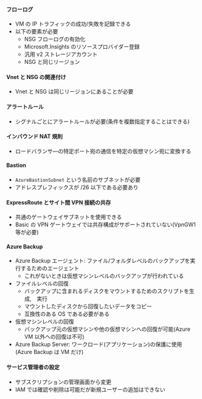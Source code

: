 #### フローログ
- VM の IP トラフィックの成功/失敗を記録できる
- 以下の要素が必要
  - NSG フローログの有効化
  - Microsoft.Insights のリソースプロバイダー登録
  - 汎用 v2 ストレージアカウント
  - NSG と同じリージョン

#### Vnet と NSG の関連付け
- Vnet と NSG は同じリージョンにあることが必要

#### アラートルール
- シグナルごとにアラートルールが必要(条件を複数指定することはできる)

#### インバウンド NAT 規則
- ロードバランサ―の特定ポート宛の通信を特定の仮想マシン宛に変換する

#### Bastion
- `AzureBastionSubnet` という名前のサブネットが必要
- アドレスプレフィックスが /26 以下である必要あり

#### ExpressRoute とサイト間 VPN 接続の共存
- 共通のゲートウェイサブネットを使用できる
- Basic の VPN ゲートウェイでは共存構成がサポートされていない(VpnGW1 等が必要)

#### Azure Backup
- Azure Backup エージェント: ファイル/フォルダレベルのバックアップを実行するためのエージェント
  - これがないときは仮想マシンレベルのバックアップが行われている
- ファイルレベルの回復
  - バックアップに含まれるディスクをマウントするためのスクリプトを生成,　実行
  - マウントしたディスクから回復したいデータをコピー
  - 互換性のある OS である必要がある
- 仮想マシンレベルの回復
  - バックアップ元の仮想マシンや他の仮想マシンへの回復が可能(Azure VM 以外への回復は不可)
- Azure Backup Server: ワークロード(アプリケーション)の保護に使用(Azure Backup は VM だけ)

#### サービス管理者の設定
- サブスクリプションの管理画面から変更
- IAM では確認や削除は可能だが新規ユーザーの追加はできない